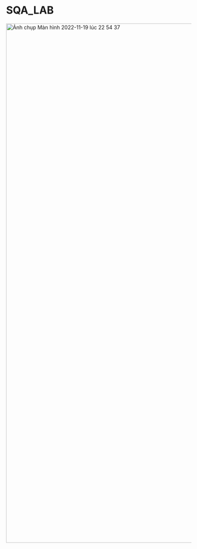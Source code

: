 # SQA_LAB
<img width="1409" alt="Ảnh chụp Màn hình 2022-11-19 lúc 22 54 37" src="https://user-images.githubusercontent.com/100121362/202859621-1dd8780c-961d-4b06-b4c1-c573554c7c4a.png">
